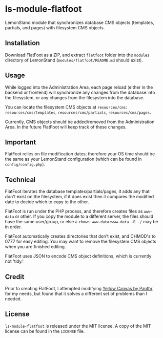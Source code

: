 # ls-module-flatfoot
LemonStand module that synchronizes database CMS objects (templates, partials, and pages) with filesystem CMS objects.

## Installation
Download FlatFoot as a ZIP, and extract `flatfoot` folder into the `modules` directory of LemonStand (`modules/flatfoot/README.md` should exist).

## Usage
While logged into the Administration Area, each page reload (either in the backend or frontend) will synchronize any changes from the database into the filesystem, or any changes from the filesystem into the database.  
  
You can locate the filesystem CMS objects at `resources/cms`: `resources/cms/templates`, `resources/cms/partials`, `resources/cms/pages`.   
  
Currently, CMS objects should be added/removed from the Administration Area. In the future FlatFoot will keep track of these changes.

## Important
FlatFoot relies on file modification dates; therefore your OS time should be the same as your LemonStand configuration (which can be found in `config/config.php`).

## Technical
FlatFoot iterates the database templates/partials/pages, it adds any that don't exist on the filesystem, if it does exist then it compares the modified date to decide which to copy to the other.  
  
FlatFoot is run under the PHP process, and therefore creates files as `www-data` or other. If you copy the module to a different server, the files should have the same user/group, or else a `chown www-data:www-data -R ./` may be in order.  
  
FlatFoot automatically creates directories that don't exist, and CHMOD's to 0777 for easy editing. You may want to remove the filesystem CMS objects when you are finished editing.  
  
FlatFoot uses JSON to encode CMS object definitions, which is currently not 'tidy.'  

## Credit
Prior to creating FlatFoot, I attempted modifying [Yellow Canvas by Panthr](http://forum.lemonstandapp.com/topic/991/lemonstand-module-yellow-canvas/) for my needs, but found that it solves a different set of problems than I needed.

## License
`ls-module-flatfoot` is released under the MIT license. A copy of the MIT license can be found in the `LICENSE` file.
